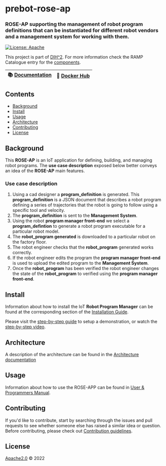 # prebot-rose-ap
### ROSE-AP supporting the management of robot program definitions that can be instantiated for different robot vendors and a management system for working with them.

[![License: Apache](https://img.shields.io/github/license/saltstack/salt)](https://www.apache.org/licenses/LICENSE-2.0.html#redistribution)

This project is part of [DIH^2](http://www.dih-squared.eu/). For more information check the RAMP Catalogue entry for the
[components](https://github.com/xxx).

| :books: [Documentation](docs/usermanual.md) | :whale: [Docker Hub](https://hub.docker.com/u/canonicalrobots) |
| --------------------------------------------- | ------------------------------------------------------------- |



## Contents

-   [Background](#background)
-   [Install](#install)
-   [Usage](#usage)
-   [Architecture](#architecture)
-   [Contributing](#contributing)
-   [License](#license)

## Background
This **ROSE-AP** is an IoT application for defining, building, and managing robot programs.
The **use case description** exposed below better conveys an idea of the **ROSE-AP** main features.

### Use case description
1. Using a cad designer a **program_definition** is generated. This **program_definition** is a JSON document that describes a robot program defining a series of trajectories that the robot is going to follow using a specific tool and velocity.
2. The **program_definition** is sent to the **Management System**.
3. Using the robot **program manager front-end** we select a **program_defintion** to generate a robot program executable for a particular robot model.
4. The **robot_program generated** is downloaded to a particular robot on the factory floor.
5. The robot engineer checks that the **robot_program** generated works correctly. 
6. If the robot engineer edits the program the **program manager front-end** is used to upload the edited program to the **Management System**.
7. Once the **robot_program** has been verified the robot engineer changes the state of the **robot_program** to verified using the **program manager front-end**.


## Install

Information about how to install the IoT **Robot Program Manager** can be found at the corresponding section of the
[Installation Guide](docs/InstallationGuide.md). 

Please visit the [step-by-step guide](docs/stepbystepguide.md) to setup a demonstration, or watch the [step-by-step video](https://youtu.be/To7pIu7pTTs).

## Architecture

A description of the architecture can be found in the [Architecture documentation](docs/architecture.md)

## Usage

Information about how to use the ROSE-APP can be found in [User & Programmers Manual](docs/usermanual.md).

## Contributing

If you'd like to contribute, start by searching through the issues and pull requests to see whether someone else has raised a similar idea or question.
Before contributing, please check out [Contribution guidelines](docs/contributing.md).

## License

[Apache2.0](LICENSE) © 2022
